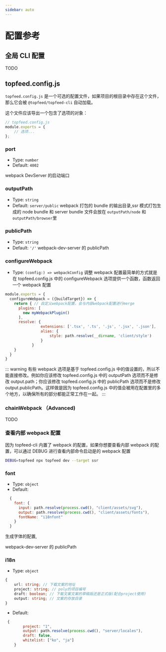 ```yaml
---
sidebar: auto
---
```


# 配置参考

## 全局 CLI 配置

TODO

## topfeed.config.js

`topfeed.config.js` 是一个可选的配置文件，如果项目的根目录中存在这个文件，那么它会被 `@topfeed/topfeed-cli` 自动加载。

这个文件应该导出一个包含了选项的对象：

```js
// topfeed.config.js
module.exports = {
	// 选项...
};
```

### port

- Type: `number`
- Default: `4002`

webpack DevServer 的启动端口

### outputPath

- Type: `string`
- Default: `server/public`
  webpack 打包的 bundle 的输出目录,ssr 模式打包生成的 node bundle 和 server bundle 文件会放在 `outputPath/node` 和 `outputPath/browser`里

### publicPath

- Type: `string`
- Default: `'/'`
  webpack-dev-server 的 publicPath

### configureWebpack

- Type: `(config:) => webpackConfig`
  调整 webpack 配置最简单的方式就是在 topfeed.config.js 中的 configureWebpack 选项提供一个函数，函数返回一个 webpack 配置

```js
module.exports = {
  configureWebpack = ({buildTarget}) => {
    return { // 自定义webpack配置，会与内部webpack配置进行merge
      plugins: [
        new myWebpackPlugin()
      ],
      resolve: {
				extensions: ['.tsx', '.ts', '.js', '.jsx', '.json'],
				alias: {
					style: path.resolve(__dirname, 'client/style')
				}
			}
    }
  }
}
```

::: warning
有些 webpack 选项是基于 topfeed.config.js 中的值设置的，所以不能直接修改。例如你应该修改 topfeed.config.js 中的 outputPath 选项而不是修改 output.path；你应该修改 topfeed.config.js 中的 publicPath 选项而不是修改 output.publicPath。这样做是因为 topfeed.config.js 中的值会被用在配置里的多个地方，以确保所有的部分都能正常工作在一起。
:::

### chainWebpack （Advanced)

TODO

### 查看内部 webpack 配置

因为 topfeed-cli 内置了 webpack 的配置，如果你想要查看内部 webpack 的配置，可以通过 DEBUG 进行查看内部命令启动是的 webpack 配置

```bash
DEBUG=topfeed npx topfeed dev --target ssr
```

### font

- Type: `object`
- Default:

```js
  {
    font: {
      input: path.resolve(process.cwd(), "client/assets/svg"),
      output: path.resolve(process.cwd(), "client/assets/fonts"),
      fontName: "i18nfont"
    }
  }
```

生成字体的配置,

webpack-dev-server 的 publicPath

### i18n

- Type: `object`

```ts
{
	url: string; // 下载文案的地址
	project: string; // poly的项目编号
	draft: boolean; // 下载文案文案的草稿版还是正式版(配合project使用)
	output: string; // 文案的存放目录
}
```

- Default:

```js
 {
		project: "1",
		output: path.resolve(process.cwd(), "server/locales"),
		draft: false,
		whitelist: ["ko", "ja"]
	}
```

